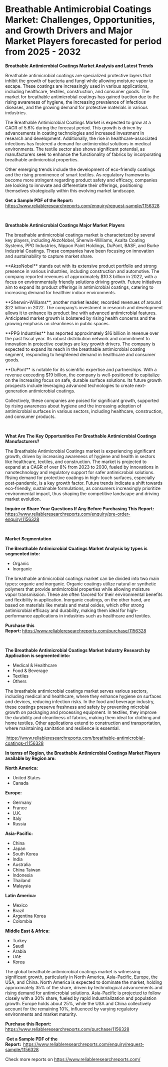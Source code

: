 <p><h1>Breathable Antimicrobial Coatings Market: Challenges, Opportunities, and Growth Drivers and Major Market Players forecasted for period from 2025 - 2032</h1></p><p><strong>Breathable Antimicrobial Coatings Market Analysis and Latest Trends</strong></p>
<p><p>Breathable antimicrobial coatings are specialized protective layers that inhibit the growth of bacteria and fungi while allowing moisture vapor to escape. These coatings are increasingly used in various applications, including healthcare, textiles, construction, and consumer goods. The market for breathable antimicrobial coatings has gained traction due to the rising awareness of hygiene, the increasing prevalence of infectious diseases, and the growing demand for protective materials in various industries.</p><p>The Breathable Antimicrobial Coatings Market is expected to grow at a CAGR of 5.6% during the forecast period. This growth is driven by advancements in coating technologies and increased investment in research and development. Additionally, the rise in healthcare-associated infections has fostered a demand for antimicrobial solutions in medical environments. The textile sector also shows significant potential, as manufacturers seek to enhance the functionality of fabrics by incorporating breathable antimicrobial properties. </p><p>Other emerging trends include the development of eco-friendly coatings and the rising prominence of smart textiles. As regulatory frameworks become more stringent regarding product safety and efficacy, companies are looking to innovate and differentiate their offerings, positioning themselves strategically within this evolving market landscape.</p></p>
<p><strong>Get a Sample PDF of the Report:&nbsp;</strong> <a href="https://www.reliableresearchreports.com/enquiry/request-sample/1156328?utm_campaign=2609&utm_medium=2&utm_source=Github&utm_content=ia&utm_term=28022025&utm_id=breathable-antimicrobial-coatings">https://www.reliableresearchreports.com/enquiry/request-sample/1156328</a></p>
<p>&nbsp;</p>
<p><strong>Breathable Antimicrobial Coatings Major Market Players</strong></p>
<p><p>The breathable antimicrobial coatings market is characterized by several key players, including AkzoNobel, Sherwin-Williams, Axalta Coating Systems, PPG Industries, Nippon Paint Holdings, DuPont, BASF, and Burke Industrial Coatings. These companies have been focusing on innovation and sustainability to capture market share.</p><p>**AkzoNobel** stands out with its extensive product portfolio and strong presence in various industries, including construction and automotive. The company reported revenues of approximately $10.3 billion in 2022, with a focus on environmentally friendly solutions driving growth. Future initiatives aim to expand its product offerings in antimicrobial coatings, catering to increasing demand for healthier indoor environments.</p><p>**Sherwin-Williams**, another market leader, recorded revenues of around $22 billion in 2022. The company’s investment in research and development allows it to enhance its product line with advanced antimicrobial features. Anticipated market growth is bolstered by rising health concerns and the growing emphasis on cleanliness in public spaces.</p><p>**PPG Industries** has reported approximately $16 billion in revenue over the past fiscal year. Its robust distribution network and commitment to innovation in protective coatings are key growth drivers. The company is expected to expand its reach in the breathable antimicrobial coating segment, responding to heightened demand in healthcare and consumer goods.</p><p>**DuPont** is notable for its scientific expertise and partnerships. With a revenue exceeding $19 billion, the company is well-positioned to capitalize on the increasing focus on safe, durable surface solutions. Its future growth prospects include leveraging advanced technologies to create next-generation antimicrobial coatings.</p><p>Collectively, these companies are poised for significant growth, supported by rising awareness about hygiene and the increasing adoption of antimicrobial surfaces in various sectors, including healthcare, construction, and consumer products.</p></p>
<p>&nbsp;</p>
<p><strong>What Are The Key Opportunities For Breathable Antimicrobial Coatings Manufacturers?</strong></p>
<p><p>The Breathable Antimicrobial Coatings market is experiencing significant growth, driven by increasing awareness of hygiene and health in sectors like healthcare, textiles, and construction. The market is projected to expand at a CAGR of over 8% from 2023 to 2030, fueled by innovations in nanotechnology and regulatory support for safer antimicrobial solutions. Rising demand for protective coatings in high-touch surfaces, especially post-pandemic, is a key growth factor. Future trends indicate a shift towards eco-friendly, sustainable formulations, as consumers increasingly prioritize environmental impact, thus shaping the competitive landscape and driving market evolution.</p></p>
<p><strong>Inquire or Share Your Questions If Any Before Purchasing This Report:</strong> <a href="https://www.reliableresearchreports.com/enquiry/pre-order-enquiry/1156328?utm_campaign=2609&utm_medium=2&utm_source=Github&utm_content=ia&utm_term=28022025&utm_id=breathable-antimicrobial-coatings">https://www.reliableresearchreports.com/enquiry/pre-order-enquiry/1156328</a></p>
<p>&nbsp;</p>
<p><strong>Market Segmentation</strong></p>
<p><strong>The Breathable Antimicrobial Coatings Market Analysis by types is segmented into:</strong></p>
<p><ul><li>Organic</li><li>Inorganic</li></ul></p>
<p><p>The breathable antimicrobial coatings market can be divided into two main types: organic and inorganic. Organic coatings utilize natural or synthetic polymers that provide antimicrobial properties while allowing moisture vapor transmission. These are often favored for their environmental benefits and flexibility in application. Inorganic coatings, on the other hand, are based on materials like metals and metal oxides, which offer strong antimicrobial efficacy and durability, making them ideal for high-performance applications in industries such as healthcare and textiles.</p></p>
<p><strong>Purchase this Report:&nbsp;</strong><a href="https://www.reliableresearchreports.com/purchase/1156328?utm_campaign=2609&utm_medium=2&utm_source=Github&utm_content=ia&utm_term=28022025&utm_id=breathable-antimicrobial-coatings">https://www.reliableresearchreports.com/purchase/1156328</a></p>
<p>&nbsp;</p>
<p><strong>The Breathable Antimicrobial Coatings Market Industry Research by Application is segmented into:</strong></p>
<p><ul><li>Medical & Healthcare</li><li>Food & Beverage</li><li>Textiles</li><li>Others</li></ul></p>
<p><p>The breathable antimicrobial coatings market serves various sectors, including medical and healthcare, where they enhance hygiene on surfaces and devices, reducing infection risks. In the food and beverage industry, these coatings preserve freshness and safety by preventing microbial growth on packaging and processing equipment. In textiles, they improve the durability and cleanliness of fabrics, making them ideal for clothing and home textiles. Other applications extend to construction and transportation, where maintaining sanitation and resilience is essential.</p></p>
<p><a href="https://www.reliableresearchreports.com/breathable-antimicrobial-coatings-r1156328?utm_campaign=2609&utm_medium=2&utm_source=Github&utm_content=ia&utm_term=28022025&utm_id=breathable-antimicrobial-coatings">&nbsp;https://www.reliableresearchreports.com/breathable-antimicrobial-coatings-r1156328</a></p>
<p><strong>In terms of Region, the Breathable Antimicrobial Coatings Market Players available by Region are:</strong></p>
<p>
    <p> <strong> North America: </strong>
        <ul>
            <li>United States</li>
            <li>Canada</li>
        </ul>
        </p> 
    <p> <strong> Europe: </strong>
        <ul>
            <li>Germany</li>
            <li>France</li>
            <li>U.K.</li>
            <li>Italy</li>
            <li>Russia</li>
        </ul>
        </p> 
    <p> <strong> Asia-Pacific: </strong>
        <ul>
            <li>China</li>
            <li>Japan</li>
            <li>South Korea</li>
            <li>India</li>
            <li>Australia</li>
            <li>China Taiwan</li>
            <li>Indonesia</li>
            <li>Thailand</li>
            <li>Malaysia</li>
        </ul>
        </p> 
    <p> <strong> Latin America: </strong>
        <ul>
            <li>Mexico</li>
            <li>Brazil</li>
            <li>Argentina Korea</li>
            <li>Colombia</li>
        </ul>
        </p> 
    <p> <strong> Middle East & Africa: </strong>
        <ul>
            <li>Turkey</li>
            <li>Saudi</li>
            <li>Arabia</li>
            <li>UAE</li>
            <li>Korea</li>
        </ul>
    </p>
    </p>
<p><p>The global breathable antimicrobial coatings market is witnessing significant growth, particularly in North America, Asia-Pacific, Europe, the USA, and China. North America is expected to dominate the market, holding approximately 35% of the share, driven by technological advancements and rising demand for antimicrobial solutions. Asia-Pacific is projected to follow closely with a 30% share, fueled by rapid industrialization and population growth. Europe holds about 25%, while the USA and China collectively account for the remaining 10%, influenced by varying regulatory environments and market maturity.</p></p>
<p><strong>Purchase this Report: </strong><a href="https://www.reliableresearchreports.com/purchase/1156328?utm_campaign=2609&utm_medium=2&utm_source=Github&utm_content=ia&utm_term=28022025&utm_id=breathable-antimicrobial-coatings">https://www.reliableresearchreports.com/purchase/1156328</a></p>
<p>&nbsp;<strong>Get a Sample PDF of the Report:&nbsp;&nbsp;</strong><a href="https://www.reliableresearchreports.com/enquiry/request-sample/1156328?utm_campaign=2609&utm_medium=2&utm_source=Github&utm_content=ia&utm_term=28022025&utm_id=breathable-antimicrobial-coatings">https://www.reliableresearchreports.com/enquiry/request-sample/1156328</a></p>
<p><strong></strong></p>
<p>Check more reports on <a href="https://www.reliableresearchreports.com/?utm_campaign=2609&utm_medium=2&utm_source=Github&utm_content=ia&utm_term=28022025&utm_id=breathable-antimicrobial-coatings">https://www.reliableresearchreports.com/</a></p>